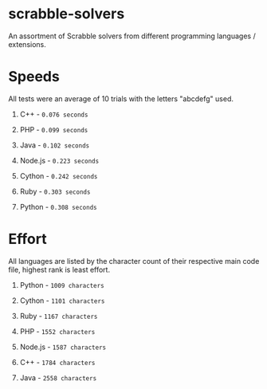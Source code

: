 # scrabble-solvers
An assortment of Scrabble solvers from different programming languages / extensions.

# Speeds
All tests were an average of 10 trials with the letters "abcdefg" used.

1. C++ - `0.076 seconds`
  
2. PHP - `0.099 seconds`
  
3. Java - `0.102 seconds`

4. Node.js - `0.223 seconds`

5. Cython - `0.242 seconds`

6. Ruby - `0.303 seconds`

7. Python - `0.308 seconds`

# Effort
All languages are listed by the character count of their respective main code file, highest rank is least effort.

1. Python - `1009 characters`

2. Cython - `1101 characters`

3. Ruby - `1167 characters`

4. PHP - `1552 characters` 

5. Node.js - `1587 characters`

6. C++ - `1784 characters`

7. Java - `2558 characters`







